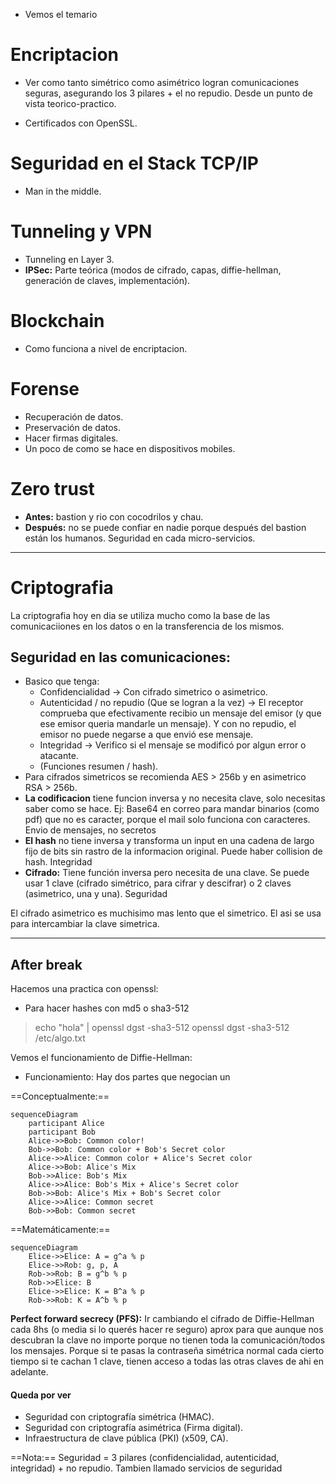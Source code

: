 - Vemos el temario

# Encriptacion  
- Ver como tanto simétrico como asimétrico logran comunicaciones seguras, asegurando los 3 pilares + el no repudio. Desde un punto de vista teorico-practico.

- Certificados con OpenSSL.

# Seguridad en el Stack TCP/IP  
- Man in the middle.

# Tunneling y VPN
- Tunneling en Layer 3.
- **IPSec:** Parte teórica (modos de cifrado, capas, diffie-hellman, generación de claves, implementación).

# Blockchain
- Como funciona a nivel de encriptacion.

# Forense
- Recuperación de datos. 
- Preservación de datos. 
- Hacer firmas digitales. 
- Un poco de como se hace en dispositivos mobiles. 


# Zero trust
- **Antes:** bastion y rio con cocodrilos y chau.  
- **Después:** no se puede confiar en nadie porque después del bastion están los humanos. Seguridad en cada micro-servicios.

---
# Criptografia
La criptografia hoy en dia se utiliza mucho como la base de las comunicaciiones en los datos o en la transferencia de los mismos.

## Seguridad en las comunicaciones: 
- Basico que tenga:
	- Confidencialidad -> Con cifrado simetrico o asimetrico.
	- Autenticidad / no repudio (Que se logran a la vez) -> El receptor comprueba que efectivamente recibio un mensaje del emisor (y que ese emisor queria mandarle un mensaje). Y con no repudio, el emisor no puede negarse a que envió ese mensaje.
	- Integridad -> Verifico si el mensaje se modificó por algun error o atacante.
	- (Funciones resumen / hash).
- Para cifrados simetricos se recomienda AES > 256b y en asimetrico RSA > 256b.
- **La codificacion** tiene funcion inversa y no necesita clave, solo necesitas saber como se hace. Ej: Base64 en correo para mandar binarios (como pdf) que no es caracter, porque el mail solo funciona con caracteres. Envio de mensajes, no secretos
- **El hash** no tiene inversa y transforma un input en una cadena de largo fijo de bits sin rastro de la informacion original. Puede haber collision de hash. Integridad
- **Cifrado:** Tiene función inversa pero necesita de una clave. Se puede usar 1 clave (cifrado simétrico, para cifrar y descifrar) o 2 claves (asimetrico, una y una). Seguridad


El cifrado asimetrico es muchisimo mas lento que el simetrico. El asi se usa para intercambiar la clave simetrica.

---
## After break

Hacemos una practica con openssl:
- Para hacer hashes con md5 o sha3-512

> echo "hola" | openssl dgst -sha3-512
> openssl dgst -sha3-512 /etc/algo.txt


Vemos el funcionamiento de Diffie-Hellman:
- Funcionamiento:
Hay dos partes que negocian un 

==Conceptualmente:==
~~~mermaid
sequenceDiagram
	participant Alice
	participant Bob
	Alice->>Bob: Common color!
	Bob->>Bob: Common color + Bob's Secret color
	Alice->>Alice: Common color + Alice's Secret color
	Alice->>Bob: Alice's Mix
	Bob->>Alice: Bob's Mix
	Alice->>Alice: Bob's Mix + Alice's Secret color
	Bob->>Bob: Alice's Mix + Bob's Secret color
	Alice->>Alice: Common secret
	Bob->>Bob: Common secret
~~~

==Matemáticamente:==
~~~mermaid
sequenceDiagram
	Elice->>Elice: A = g^a % p
	Elice->>Rob: g, p, A
	Rob->>Rob: B = g^b % p
	Rob->>Elice: B
	Elice->>Elice: K = B^a % p
	Rob->>Rob: K = A^b % p
~~~

**Perfect forward secrecy (PFS):** Ir cambiando el cifrado de Diffie-Hellman cada 8hs (o media si lo querés hacer re seguro) aprox para que aunque nos descubran la clave no importe porque no tienen toda la comunicación/todos los mensajes. Porque si te pasas la contraseña simétrica normal cada cierto tiempo si te cachan 1 clave, tienen acceso a todas las otras claves de ahi en adelante.


#### Queda por ver
- Seguridad con criptografía simétrica (HMAC).
- Seguridad con criptografía asimétrica (Firma digital).
- Infraestructura de clave pública (PKI) (x509, CA).

==Nota:== Seguridad = 3 pilares (confidencialidad, autenticidad, integridad) + no repudio. Tambien llamado servicios de seguridad